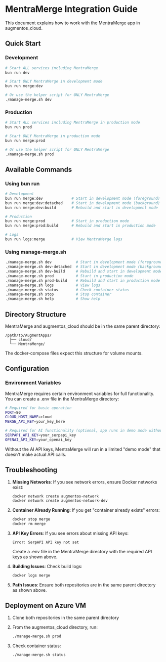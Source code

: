 # MentraMerge Integration Guide

This document explains how to work with the MentraMerge app in augmentos_cloud.

## Quick Start

### Development

```bash
# Start ALL services including MentraMerge
bun run dev

# Start ONLY MentraMerge in development mode
bun run merge:dev

# Or use the helper script for ONLY MentraMerge
./manage-merge.sh dev
```

### Production

```bash
# Start ALL services including MentraMerge in production mode
bun run prod

# Start ONLY MentraMerge in production mode
bun run merge:prod

# Or use the helper script for ONLY MentraMerge
./manage-merge.sh prod
```

## Available Commands

### Using bun run

```bash
# Development
bun run merge:dev             # Start in development mode (foreground)
bun run merge:dev:detached    # Start in development mode (background)
bun run merge:dev:build       # Rebuild and start in development mode

# Production
bun run merge:prod            # Start in production mode
bun run merge:prod:build      # Rebuild and start in production mode

# Logs
bun run logs:merge            # View MentraMerge logs
```

### Using manage-merge.sh

```bash
./manage-merge.sh dev           # Start in development mode (foreground)
./manage-merge.sh dev-detached  # Start in development mode (background)
./manage-merge.sh dev-build     # Rebuild and start in development mode
./manage-merge.sh prod          # Start in production mode
./manage-merge.sh prod-build    # Rebuild and start in production mode
./manage-merge.sh logs          # View logs
./manage-merge.sh status        # Check container status
./manage-merge.sh stop          # Stop container
./manage-merge.sh help          # Show help
```

## Directory Structure

MentraMerge and augmentos_cloud should be in the same parent directory:

```
/path/to/AugmentApps/
  ├── cloud/
  └── MentraMerge/
```

The docker-compose files expect this structure for volume mounts.

## Configuration

### Environment Variables

MentraMerge requires certain environment variables for full functionality. You can create a .env file in the MentraMerge directory:

```bash
# Required for basic operation
PORT=80
CLOUD_HOST_NAME=cloud
MERGE_API_KEY=your_key_here

# Required for AI functionality (optional, app runs in demo mode without these)
SERPAPI_API_KEY=your_serpapi_key
OPENAI_API_KEY=your_openai_key
```

Without the AI API keys, MentraMerge will run in a limited "demo mode" that doesn't make actual API calls.

## Troubleshooting

1. **Missing Networks**:
   If you see network errors, ensure Docker networks exist:
   ```bash
   docker network create augmentos-network
   docker network create augmentos-network-dev
   ```

2. **Container Already Running**:
   If you get "container already exists" errors:
   ```bash
   docker stop merge
   docker rm merge
   ```

3. **API Key Errors**:
   If you see errors about missing API keys:
   ```
   Error: SerpAPI API key not set
   ```
   Create a .env file in the MentraMerge directory with the required API keys as shown above.

4. **Building Issues**:
   Check build logs:
   ```bash
   docker logs merge
   ```

5. **Path Issues**:
   Ensure both repositories are in the same parent directory as shown above.

## Deployment on Azure VM

1. Clone both repositories in the same parent directory
2. From the augmentos_cloud directory, run:
   ```bash
   ./manage-merge.sh prod
   ```

3. Check container status:
   ```bash
   ./manage-merge.sh status
   ```